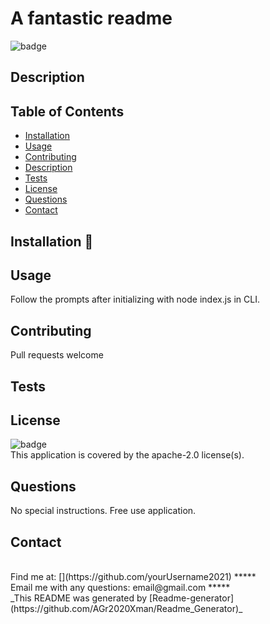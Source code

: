 # A fantastic readme

![badge](https://img.shields.io/badge/license-apache-green.svg)<br />

## Description

## Table of Contents

- [Installation](#installation)
- [Usage](#usage)
- [Contributing](#contributing)
- [Description](#description)
- [Tests](#tests)
- [License](#license)
- [Questions](#questions)
- [Contact](#contact)
  <a name="installation"></a>

## Installation :floppy_disk:

<a name="usage"></a>

## Usage

Follow the prompts after initializing with node index.js in CLI.
<a name="contributing"></a>

## Contributing

Pull requests welcome
<a name="tests"></a>

## Tests

## License

![badge](https://img.shields.io/badge/license-apache-2.0-green)
<br />
This application is covered by the apache-2.0 license(s).
<a name="questions"></a>

## Questions

No special instructions. Free use application.<br />
<a name="contact"></a>

## Contact

<br />
Find me at: [](https://github.com/yourUsername2021)
*****
<br />
Email me with any questions: email@gmail.com
*****
<br />
_This README was generated by [Readme-generator](https://github.com/AGr2020Xman/Readme_Generator)_
